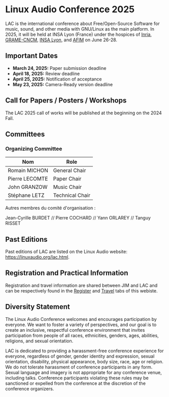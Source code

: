 # Linux Audio Conference 2025

LAC is the international conference about Free/Open-Source Software for music, sound, and other media with GNU/Linux as the main platform. In 2025, it will be held at INSA Lyon (France) under the hospices of [Inria](https://inria.fr/), [GRAME-CNCM](https://grame.fr), [INSA Lyon](https://www.insa-lyon.fr/), and [AFIM](http://www.afim-asso.org/) on June 26-28.

## Important Dates

* **March 24, 2025:** Paper submission deadline
* **April 18, 2025:** Review deadline
* **April 25, 2025:** Notification of acceptance
* **May 23, 2025:** Camera-Ready version deadline

## Call for Papers / Posters / Workshops

The LAC 2025 call of works will be published at the beginning on the 2024 Fall.

<!--
LAC 2025 invites submissions of [papers](#full-papers), [posters](#poster-papers), [demos](#demos) and [workshops](#workshops) addressing all areas of audio processing based on Linux and open source software.

All submissions and presentations are in English.

Submissions can focus on technical, artistic, and/or scientific issues and can target developers and/or users.

This includes (but is not limited to) the following categories:

* Audio and Music Languages
* Audio Hardware Support
* Audio Plugins
* Drivers, System and Sound Architecture
* Education and E-Learning
* Games
* Interactive Art
* Interface Design
* Live Coding
* Live Performance
* Media Art
* MIDI, OSC...
* Mobile Audio
* Music Composition
* Music Production
* Networked Audio
* Physical Computing
* Projects Realized using Linux Audio
* Realtime Kernel and Linux Distributions
* Signal Processing and Sound Synthesis
* Sound Spatialization
* Standards and Protocols
* Video
* Etc.

### Full Papers

Full papers must be written and presented in English. The length of papers is 4 to 8 pages, with up to 5 keywords, including an abstract of up to 200 words. Accepted papers will be available on the conference website during and after the conference and will be published in the conference proceedings with an ISBN.

All papers are peer reviewed by a committee of experts from different disciplines. Reviewers may suggest improvements to the author(s), or require changes in order to accept the submission.

The duration of the presentation is 25 minute followed by a 5 minute discussion.

### Poster Papers

Poster papers must be written in English, should be 2-4 pages, with up to 5 keywords, including an abstract of up to 150 words. Accepted poster papers will be available on the conference website during and after the conference and will be published in the conference proceedings with an ISBN.

All posters are peer reviewed by a committee of experts in different disciplines. Reviewers may suggest improvements to the author(s), or require changes in order for the poster to be accepted.

### Demos

Demos are informal project (e.g., plug-in, software, interface, idea, etc.) presentations that will be carried out in parallel with poster presentations. Demos can be submitted through [this online form](TODO) to be added to the conference program.

### Workshops

Workshop presentations (max duration of 2h) should be 1-4 pages, with up to 5 keywords, including an abstract of up to 150 words to be published on the conference website. Make sure that your proposal indicates if participants are expected to have a specific level, if there are prerequisites, if you'd like to limit the number of participants, etc.

Workshops will take place in the CCRMA classroom (which can host approximately 30 people). A projector and a 4 channels sound system will be available in this space.

Submit a brief description of the workshop including a URL (if available).

### How to Submit Papers / Posters / Workshops?

* Use the online submission tool
* Choose the relevant submission type (_PAPER_, _POSTER_, or _WORKSHOP_) in addition to your 5 categories
* The required file format is PDF. Authors must use [the provided templates](TODO) for paper formatting.
* Please let us know if you need a special technical setup for your presentation.

## Call for Music / Multimedia Installations

LAC 2025 also invites submissions of musical works involving the use of technology/open source software and multimedia installations.

A jury will select the compositions and installations to be included in the conference program according to artistic merit and technical feasibility. Please be prepared to perform your work yourself and make sure that you have all resources needed to perform your piece (e.g., instruments, props, other performers, etc.).

LAC 2025 cannot pay for any expenses related to a performance (e.g., performers, travel, accommodation, special equipment, etc.).

Musical works and installations can address all areas of digital audio and audiovisual art. This includes (but is not limited to) the following categories:

* Electronic Music
* Electroacoustic Music
* Mixed Music
* Acoustic Music
* Sound Installation
* Interactive Art
* Audiovisual Installation
* Game in art
* Web and Connected Art

### Available Setups

For concerts, LAC will provide the following equipment:

* CCRMA Stage: 56.8 full 3d sound system (up to 6th order Ambisonics)
* CCRMA Listening Room: 22.4 sound system (up to 3d order Ambisonics)
* SCLOrk (the Santa Clara Laptop Orchestra). Pieces accepted for a performance with SCLOrk will be added to the rehearsal schedule of the corresponding SCU class.
* Additional requests can be made but are not be guaranteed.

### How to Submit Music / Multimedia Installations?

* Use the [online submission tool](TODO)
* Select the submission type _PERFORMANCE_
* The required file format is PDF, formatted for Letter paper size. Submissions should include:
        * Description of the project program notes
        * Link to video or audio demonstration of the project
        * Technical rider of the work

-->

## Committees

### Organizing Committee

| Nom               | Role              |
| --------          | -------           |
| Romain MICHON     | General Chair     |
| Pierre LECOMTE    | Paper Chair       |
| John GRANZOW      | Music Chair       |
| Stéphane LETZ     | Technical Chair   |

Autres membres du comité d'organisation :

Jean-Cyrille BURDET // Pierre COCHARD // Yann ORLAREY // Tanguy RISSET

<!--
### Scientific Committee

TODO

### Artistic Committee

TODO
-->

## Past Editions

Past editions of LAC are listed on the Linux Audio website: <https://linuxaudio.org/lac.html>.

## Registration and Practical Information

Registration and travel information are shared between JIM and LAC and can be respectively found in the [Register](../register) and [Travel](../travel) tabs of this webiste.

## Diversity Statement

The Linux Audio Conference welcomes and encourages participation by everyone. We want to foster a variety of perspectives, and our goal is to create an inclusive, respectful conference environment that invites participation from people of all races, ethnicities, genders, ages, abilities, religions, and sexual orientation.

LAC is dedicated to providing a harassment-free conference experience for everyone, regardless of gender, gender identity and expression, sexual orientation, disability, physical appearance, body size, race, age or religion. We do not tolerate harassment of conference participants in any form. Sexual language and imagery is not appropriate for any conference venue, including talks. Conference participants violating these rules may be sanctioned or expelled from the conference at the discretion of the conference organizers.
